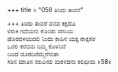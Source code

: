 +++
title = "058 ತಿರಿದು ತಾವರೆ"

+++
ತಿರಿದು ತಾವರೆ ವನವ ಕಕ್ಷದೊ  
ಳಿರುಕಿ ಗದೆಯನು ಕೊಂಡು ಸರಸಿಯ  
ಹೊರವಳಯದಲಿ ನಿಂದು ಕಾಹಿನ ಯಕ್ಷ ರಾಕ್ಷಸರ   
ಒರಲಿ ಕರೆದನು ನಿಮ್ಮ ಕೊಳನಿದೆ  
ಬರಿದೆ ದೂರದಿರೆಮ್ಮನೆನುತಾ  
ಸರಿನ ಮಾತಿನ ನಲವಿನಲಿ ಮರಳಿದನು ಕಲಿಭೀಮ      ॥58॥